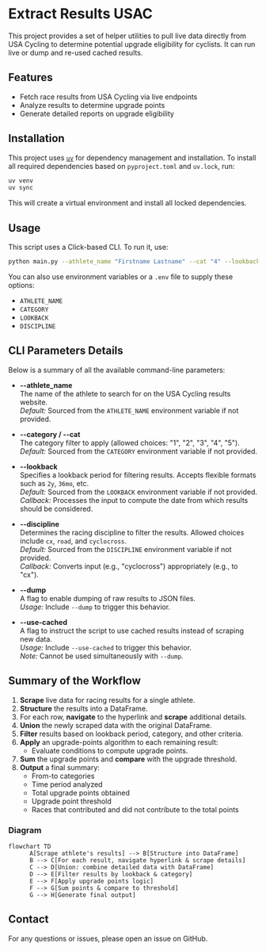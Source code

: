 # Extract Results USAC

This project provides a set of helper utilities to pull live data directly from USA Cycling to determine potential upgrade eligibility for cyclists. It can run live or dump and re-used cached results. 

## Features

- Fetch race results from USA Cycling via live endpoints
- Analyze results to determine upgrade points
- Generate detailed reports on upgrade eligibility

## Installation

This project uses [`uv`](https://github.com/astral-sh/uv) for dependency management and installation. To install all required dependencies based on `pyproject.toml` and `uv.lock`, run:

```bash
uv venv
uv sync
```

This will create a virtual environment and install all locked dependencies.

## Usage

This script uses a Click-based CLI. To run it, use:

```bash
python main.py --athlete_name "Firstname Lastname" --cat "4" --lookback 12mo
```

You can also use environment variables or a `.env` file to supply these options:

- `ATHLETE_NAME`
- `CATEGORY`
- `LOOKBACK`
- `DISCIPLINE`

## CLI Parameters Details

Below is a summary of all the available command-line parameters:

- **--athlete_name**  
   The name of the athlete to search for on the USA Cycling results website.  
   *Default:* Sourced from the `ATHLETE_NAME` environment variable if not provided.

- **--category / --cat**  
   The category filter to apply (allowed choices: "1", "2", "3", "4", "5").  
   *Default:* Sourced from the `CATEGORY` environment variable if not provided.

- **--lookback**  
   Specifies a lookback period for filtering results. Accepts flexible formats such as `2y`, `36mo`, etc.  
   *Default:* Sourced from the `LOOKBACK` environment variable if not provided.  
   *Callback:* Processes the input to compute the date from which results should be considered.

- **--discipline**  
   Determines the racing discipline to filter the results. Allowed choices include `cx`, `road`, and `cyclocross`.  
   *Default:* Sourced from the `DISCIPLINE` environment variable if not provided.  
   *Callback:* Converts input (e.g., "cyclocross") appropriately (e.g., to "cx").

- **--dump**  
   A flag to enable dumping of raw results to JSON files.  
   *Usage:* Include `--dump` to trigger this behavior.

- **--use-cached**  
   A flag to instruct the script to use cached results instead of scraping new data.  
   *Usage:* Include `--use-cached` to trigger this behavior.  
   *Note:* Cannot be used simultaneously with `--dump`.

## Summary of the Workflow

1. **Scrape** live data for racing results for a single athlete.
2. **Structure** the results into a DataFrame.
3. For each row, **navigate** to the hyperlink and **scrape** additional details.
4. **Union** the newly scraped data with the original DataFrame.
5. **Filter** results based on lookback period, category, and other criteria.
6. **Apply** an upgrade-points algorithm to each remaining result:
    - Evaluate conditions to compute upgrade points.
7. **Sum** the upgrade points and **compare** with the upgrade threshold.
8. **Output** a final summary:
    - From-to categories
    - Time period analyzed
    - Total upgrade points obtained
    - Upgrade point threshold
    - Races that contributed and did not contribute to the total points

### Diagram

```mermaid
flowchart TD
      A[Scrape athlete's results] --> B[Structure into DataFrame]
      B --> C[For each result, navigate hyperlink & scrape details]
      C --> D[Union: combine detailed data with DataFrame]
      D --> E[Filter results by lookback & category]
      E --> F[Apply upgrade points logic]
      F --> G[Sum points & compare to threshold]
      G --> H[Generate final output]
```

## Contact

For any questions or issues, please open an issue on GitHub.
